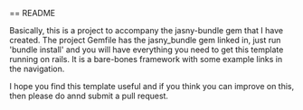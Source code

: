 == README

Basically, this is a project to accompany the jasny-bundle gem that I have created. The project Gemfile has the jasny_bundle gem linked in, just run 'bundle install' and you will have everything you need to get this template running on rails. It is a bare-bones framework with some example links in the navigation. 

I hope you find this template useful and if you think you can improve on this, then please do annd submit a pull request.

